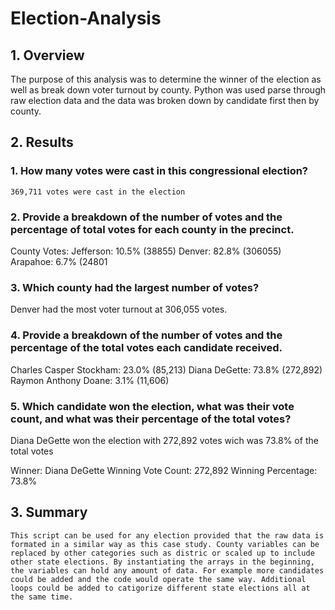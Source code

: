 # Election-Analysis

## 1. Overview
The purpose of this analysis was to determine the winner of the election as well as break down voter turnout by county. Python was used parse through raw election data and the data was broken down by candidate first then by county.
## 2. Results

### 1. How many votes were cast in this congressional election? 
    369,711 votes were cast in the election
### 2. Provide a breakdown of the number of votes and the percentage of total votes for each county in the precinct.
County Votes:
Jefferson: 10.5% (38855)
Denver: 82.8% (306055)
Arapahoe: 6.7% (24801
### 3. Which county had the largest number of votes?
Denver had the most voter turnout at 306,055 votes.
### 4. Provide a breakdown of the number of votes and the percentage of the total votes each candidate received.
Charles Casper Stockham: 23.0% (85,213)
Diana DeGette: 73.8% (272,892)
Raymon Anthony Doane: 3.1% (11,606)

### 5. Which candidate won the election, what was their vote count, and what was their percentage of the total votes?
Diana DeGette won the election with 272,892 votes wich was 73.8% of the total votes

Winner: Diana DeGette
Winning Vote Count: 272,892
Winning Percentage: 73.8%

## 3. Summary 
	This script can be used for any election provided that the raw data is formated in a similar way as this case study. County variables can be replaced by other categories such as distric or scaled up to include other state elections. By instantiating the arrays in the beginning, the variables can hold any amount of data. For example more candidates could be added and the code would operate the same way. Additional loops could be added to catigorize different state elections all at the same time. 
